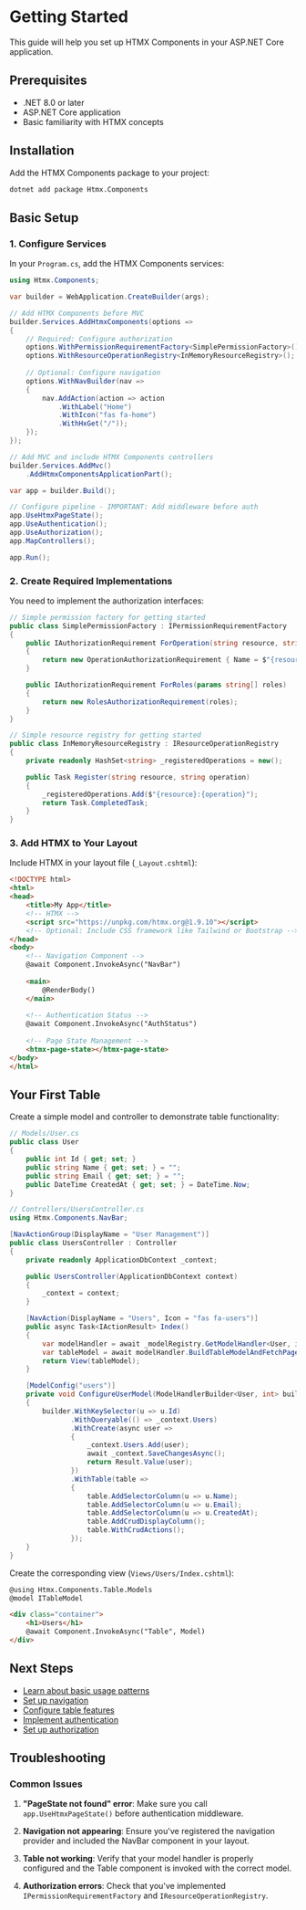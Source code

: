 # Getting Started

This guide will help you set up HTMX Components in your ASP.NET Core application.

## Prerequisites

- .NET 8.0 or later
- ASP.NET Core application
- Basic familiarity with HTMX concepts

## Installation

Add the HTMX Components package to your project:

```bash
dotnet add package Htmx.Components
```

## Basic Setup

### 1. Configure Services

In your `Program.cs`, add the HTMX Components services:

```csharp
using Htmx.Components;

var builder = WebApplication.CreateBuilder(args);

// Add HTMX Components before MVC
builder.Services.AddHtmxComponents(options =>
{
    // Required: Configure authorization
    options.WithPermissionRequirementFactory<SimplePermissionFactory>();
    options.WithResourceOperationRegistry<InMemoryResourceRegistry>();
    
    // Optional: Configure navigation
    options.WithNavBuilder(nav =>
    {
        nav.AddAction(action => action
            .WithLabel("Home")
            .WithIcon("fas fa-home")
            .WithHxGet("/"));
    });
});

// Add MVC and include HTMX Components controllers
builder.Services.AddMvc()
    .AddHtmxComponentsApplicationPart();

var app = builder.Build();

// Configure pipeline - IMPORTANT: Add middleware before auth
app.UseHtmxPageState();
app.UseAuthentication();
app.UseAuthorization();
app.MapControllers();

app.Run();
```

### 2. Create Required Implementations

You need to implement the authorization interfaces:

```csharp
// Simple permission factory for getting started
public class SimplePermissionFactory : IPermissionRequirementFactory
{
    public IAuthorizationRequirement ForOperation(string resource, string operation)
    {
        return new OperationAuthorizationRequirement { Name = $"{resource}:{operation}" };
    }

    public IAuthorizationRequirement ForRoles(params string[] roles)
    {
        return new RolesAuthorizationRequirement(roles);
    }
}

// Simple resource registry for getting started
public class InMemoryResourceRegistry : IResourceOperationRegistry
{
    private readonly HashSet<string> _registeredOperations = new();

    public Task Register(string resource, string operation)
    {
        _registeredOperations.Add($"{resource}:{operation}");
        return Task.CompletedTask;
    }
}
```

### 3. Add HTMX to Your Layout

Include HTMX in your layout file (`_Layout.cshtml`):

```html
<!DOCTYPE html>
<html>
<head>
    <title>My App</title>
    <!-- HTMX -->
    <script src="https://unpkg.com/htmx.org@1.9.10"></script>
    <!-- Optional: Include CSS framework like Tailwind or Bootstrap -->
</head>
<body>
    <!-- Navigation Component -->
    @await Component.InvokeAsync("NavBar")
    
    <main>
        @RenderBody()
    </main>
    
    <!-- Authentication Status -->
    @await Component.InvokeAsync("AuthStatus")
    
    <!-- Page State Management -->
    <htmx-page-state></htmx-page-state>
</body>
</html>
```

## Your First Table

Create a simple model and controller to demonstrate table functionality:

```csharp
// Models/User.cs
public class User
{
    public int Id { get; set; }
    public string Name { get; set; } = "";
    public string Email { get; set; } = "";
    public DateTime CreatedAt { get; set; } = DateTime.Now;
}

// Controllers/UsersController.cs
using Htmx.Components.NavBar;

[NavActionGroup(DisplayName = "User Management")]
public class UsersController : Controller
{
    private readonly ApplicationDbContext _context;

    public UsersController(ApplicationDbContext context)
    {
        _context = context;
    }

    [NavAction(DisplayName = "Users", Icon = "fas fa-users")]
    public async Task<IActionResult> Index()
    {
        var modelHandler = await _modelRegistry.GetModelHandler<User, int>("users", ModelUI.Table);
        var tableModel = await modelHandler.BuildTableModelAndFetchPageAsync();
        return View(tableModel);
    }

    [ModelConfig("users")]
    private void ConfigureUserModel(ModelHandlerBuilder<User, int> builder)
    {
        builder.WithKeySelector(u => u.Id)
               .WithQueryable(() => _context.Users)
               .WithCreate(async user => 
               {
                   _context.Users.Add(user);
                   await _context.SaveChangesAsync();
                   return Result.Value(user);
               })
               .WithTable(table =>
               {
                   table.AddSelectorColumn(u => u.Name);
                   table.AddSelectorColumn(u => u.Email);
                   table.AddSelectorColumn(u => u.CreatedAt);
                   table.AddCrudDisplayColumn();
                   table.WithCrudActions();
               });
    }
}
```

Create the corresponding view (`Views/Users/Index.cshtml`):

```html
@using Htmx.Components.Table.Models
@model ITableModel

<div class="container">
    <h1>Users</h1>
    @await Component.InvokeAsync("Table", Model)
</div>
```

## Next Steps

- [Learn about basic usage patterns](user-guide/basic-usage.md)
- [Set up navigation](user-guide/navigation.md)
- [Configure table features](user-guide/tables.md)
- [Implement authentication](user-guide/authentication.md)
- [Set up authorization](user-guide/authorization.md)

## Troubleshooting

### Common Issues

1. **"PageState not found" error**: Make sure you call `app.UseHtmxPageState()` before authentication middleware.

2. **Navigation not appearing**: Ensure you've registered the navigation provider and included the NavBar component in your layout.

3. **Table not working**: Verify that your model handler is properly configured and the Table component is invoked with the correct model.

4. **Authorization errors**: Check that you've implemented `IPermissionRequirementFactory` and `IResourceOperationRegistry`.